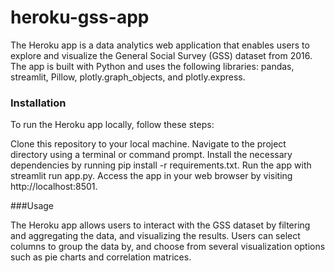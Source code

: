 # heroku-gss-app

The Heroku app is a data analytics web application that enables users to explore and visualize the General Social Survey (GSS) dataset from 2016. The app is built with Python and uses the following libraries: pandas, streamlit, Pillow, plotly.graph_objects, and plotly.express.

### Installation

To run the Heroku app locally, follow these steps:

Clone this repository to your local machine.
Navigate to the project directory using a terminal or command prompt.
Install the necessary dependencies by running pip install -r requirements.txt.
Run the app with streamlit run app.py.
Access the app in your web browser by visiting http://localhost:8501.

###Usage

The Heroku app allows users to interact with the GSS dataset by filtering and aggregating the data, and visualizing the results. Users can select columns to group the data by, and choose from several visualization options such as pie charts and correlation matrices.
